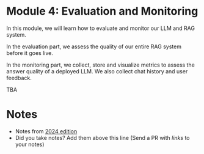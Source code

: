 # Module 4: Evaluation and Monitoring

In this module, we will learn how to evaluate and monitor our LLM and RAG system.

In the evaluation part, we assess the quality of our entire RAG
system before it goes live.

In the monitoring part, we collect, store and visualize
metrics to assess the answer quality of a deployed LLM. We also
collect chat history and user feedback.


TBA

# Notes

* Notes from [2024 edition](../cohorts/2024/04-monitoring/)
* Did you take notes? Add them above this line (Send a PR with *links* to your notes)
